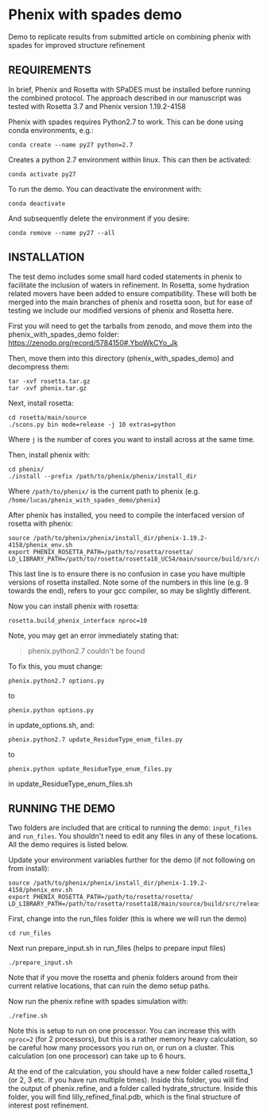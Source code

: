 # Phenix with spades demo
Demo to replicate results from submitted article on combining phenix with spades for improved structure refinement

###

## REQUIREMENTS

In brief, Phenix and Rosetta with SPaDES must be installed before running the combined protocol. The approach described in our manuscript was tested with Rosetta 3.7 and Phenix version 1.19.2-4158

Phenix with spades requires Python2.7 to work. This can be done using conda environments, e.g.:

```conda create --name py27 python=2.7```

Creates a python 2.7 environment within linux. This can then be activated:

```conda activate py27```

To run the demo. You can deactivate the environment with:

```conda deactivate```

And subsequently delete the environment if you desire:

```conda remove --name py27 --all```

## INSTALLATION

The test demo includes some small hard coded statements in phenix to facilitate the inclusion of waters in refinement. In Rosetta, some hydration related movers have been added to ensure compatibility. These will both be merged into the main branches of phenix and rosetta soon, but for ease of testing we include our modified versions of phenix and Rosetta here.

First you will need to get the tarballs from zenodo, and move them into the phenix_with_spades_demo folder: https://zenodo.org/record/5784150#.YboWkCYo_Jk

Then, move them into this directory (phenix_with_spades_demo) and decompress them:

```
tar -xvf rosetta.tar.gz
tar -xvf phenix.tar.gz
```

Next, install rosetta:

```
cd rosetta/main/source
./scons.py bin mode=release -j 10 extras=python
```

Where `j` is the number of cores you want to install across at the same time.

Then, install phenix with:

```
cd phenix/
./install --prefix /path/to/phenix/phenix/install_dir
```

Where `/path/to/phenix/` is the current path to phenix (e.g. `/home/lucas/phenix_with_spades_demo/phenix`)

After phenix has installed, you need to compile the interfaced version of rosetta with phenix:

```
source /path/to/phenix/phenix/install_dir/phenix-1.19.2-4158/phenix_env.sh
export PHENIX_ROSETTA_PATH=/path/to/rosetta/rosetta/
LD_LIBRARY_PATH=/path/to/rosetta/rosetta18_UCS4/main/source/build/src/release/linux/5.8/64/x86/gcc/9/python
```

This last line is to ensure there is no confusion in case you have multiple versions of rosetta installed. Note some of the numbers in this line (e.g. 9 towards the end), refers to your gcc compiler, so may be slightly different.

Now you can install phenix with rosetta:

```rosetta.build_phenix_interface nproc=10```

Note, you may get an error immediately stating that:

> phenix.python2.7 couldn't be found

To fix this, you must change:

```phenix.python2.7 options.py```

to 

```phenix.python options.py``` 

in update_options.sh, and:

```phenix.python2.7 update_ResidueType_enum_files.py```

to

```phenix.python update_ResidueType_enum_files.py```

in update_ResidueType_enum_files.sh

## RUNNING THE DEMO

Two folders are included that are critical to running the demo: `input_files` and `run_files`. You shouldn't need to edit any files in any of these locations. All the demo requires is listed below.

Update your environment variables further for the demo (if not following on from install):

```
source /path/to/phenix/phenix/install_dir/phenix-1.19.2-4158/phenix_env.sh
export PHENIX_ROSETTA_PATH=/path/to/rosetta/rosetta/
LD_LIBRARY_PATH=/path/to/rosetta/rosetta18/main/source/build/src/release/linux/5.8/64/x86/gcc/9/python
```

First, change into the run_files folder (this is where we will run the demo)

```cd run_files```

Next run prepare_input.sh in run_files (helps to prepare input files)

```./prepare_input.sh```

Note that if you move the rosetta and phenix folders around from their current relative locations, that can ruin the demo setup paths.

Now run the phenix refine with spades simulation with:

```./refine.sh```

Note this is setup to run on one processor. You can increase this with `nproc=2` (for 2 processors), but this is a rather memory heavy calculation, so be careful how many processors you run on, or run on a cluster. This calculation (on one processor) can take up to 6 hours.

At the end of the calculation, you should have a new folder called rosetta_1 (or 2, 3 etc. if you have run multiple times). Inside this folder, you will find the output of phenix.refine, and a folder called hydrate_structure. Inside this folder, you will find lilly_refined_final.pdb, which is the final structure of interest post refinement.
